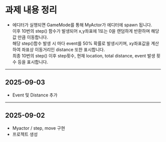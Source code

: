# 과제 내용 정리
 - 에디터가 실행되면 GameMode를 통해 MyActor가 에디터에 spawn 됩니다.  
이후 10번의 step() 함수가 발생되어 x,y좌표에 1또는 0을 랜덤하게 반환하며
해당 값 만큼 이동합니다.  
해당 step()함수 발생 시 마다 event를 50% 확률로 발생시키며, xy좌표값을 계산하여 좌표상 이동거리인 distance 또한 표시합니다.  
최종 10번의 step() 이후 step횟수, 현재 location, total distance, event 발생 횟수 등을 표시합니다.  
---
## 2025-09-03
- Event 및 Distance 추가
---
## 2025-09-02
- Myactor / step, move 구현
- 프로젝트 생성
